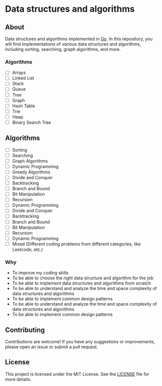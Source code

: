 # Data structures and algorithms

## About

Data structures and algorithms implemented in [Go](https://go.dev/). In this repository, you will find implementations of various data structures and algorithms, including sorting, searching, graph algorithms, and more.

### Algorithms

- [ ] Arrays
- [ ] Linked List
- [ ] Stack
- [ ] Queue
- [ ] Tree
- [ ] Graph
- [ ] Hash Table
- [ ] Trie
- [ ] Heap
- [ ] Binary Search Tree

## Algorithms

- [ ] Sorting
- [ ] Searching
- [ ] Graph Algorithms
- [ ] Dynamic Programming
- [ ] Greedy Algorithms
- [ ] Divide and Conquer
- [ ] Backtracking
- [ ] Branch and Bound
- [ ] Bit Manipulation
- [ ] Recursion
- [ ] Dynamic Programming
- [ ] Divide and Conquer
- [ ] Backtracking
- [ ] Branch and Bound
- [ ] Bit Manipulation
- [ ] Recursion
- [ ] Dynamic Programming
- [ ] Mixed (Different coding problems from different categories, like Leetcode, etc.)

### Why

- To improve my coding skills
- To be able to choose the right data structure and algorithm for the job
- To be able to implement data structures and algorithms from scratch
- To be able to understand and analyze the time and space complexity of data structures and algorithms
- To be able to implement common design patterns
- To be able to understand and analyze the time and space complexity of data structures and algorithms
- To be able to implement common design patterns

## Contributing

Contributions are welcome! If you have any suggestions or improvements, please open an issue or submit a pull request.

## License

This project is licensed under the MIT License. See the [LICENSE](LICENSE) file for more details.
